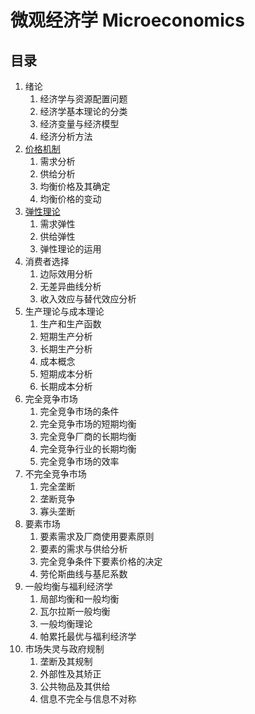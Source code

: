 # 微观经济学 Microeconomics

## 目录
1. 绪论
    1. 经济学与资源配置问题
    2. 经济学基本理论的分类
    3. 经济变量与经济模型
    4. 经济分析方法
2. [价格机制](/ProjectDocs/MicroEconomic/2-PriceMechanism.md)
    1. 需求分析
    2. 供给分析
    3. 均衡价格及其确定
    4. 均衡价格的变动
3. [弹性理论](/ProjectDocs/MicroEconomic/3-TheoryOfElasticity.md)
    1. 需求弹性
    2. 供给弹性
    3. 弹性理论的运用
4. 消费者选择
    1. 边际效用分析
    2. 无差异曲线分析
    3. 收入效应与替代效应分析
5. 生产理论与成本理论
    1. 生产和生产函数
    2. 短期生产分析
    3. 长期生产分析
    4. 成本概念
    5. 短期成本分析
    6. 长期成本分析
6. 完全竞争市场
    1. 完全竞争市场的条件
    2. 完全竞争市场的短期均衡
    3. 完全竞争厂商的长期均衡
    4. 完全竞争行业的长期均衡
    5. 完全竞争市场的效率
7. 不完全竞争市场
    1. 完全垄断
    2. 垄断竞争
    3. 寡头垄断
8. 要素市场
    1. 要素需求及厂商使用要素原则
    2. 要素的需求与供给分析
    3. 完全竞争条件下要素价格的决定
    4. 劳伦斯曲线与基尼系数
9. 一般均衡与福利经济学
    1. 局部均衡和一般均衡
    2. 瓦尔拉斯一般均衡
    3. 一般均衡理论
    4. 帕累托最优与福利经济学
10. 市场失灵与政府规制
    1.  垄断及其规制
    2. 外部性及其矫正
    3. 公共物品及其供给
    4. 信息不完全与信息不对称
